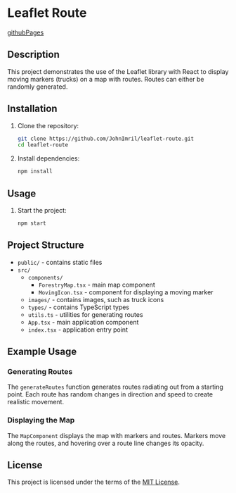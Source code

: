 # Leaflet Route

[githubPages](https://johnimril.github.io/leaflet-route/)

## Description

This project demonstrates the use of the Leaflet library with React to display moving markers (trucks) on a map with routes. Routes can either be randomly generated.

## Installation

1. Clone the repository:

    ```bash
    git clone https://github.com/JohnImril/leaflet-route.git
    cd leaflet-route
    ```

2. Install dependencies:
    ```bash
    npm install
    ```

## Usage

1. Start the project:
    ```bash
    npm start
    ```

## Project Structure

-   `public/` - contains static files
-   `src/`
    -   `components/`
        -   `ForestryMap.tsx` - main map component
        -   `MovingIcon.tsx` - component for displaying a moving marker
    -   `images/` - contains images, such as truck icons
    -   `types/` - contains TypeScript types
    -   `utils.ts` - utilities for generating routes
    -   `App.tsx` - main application component
    -   `index.tsx` - application entry point

## Example Usage

### Generating Routes

The `generateRoutes` function generates routes radiating out from a starting point. Each route has random changes in direction and speed to create realistic movement.

### Displaying the Map

The `MapComponent` displays the map with markers and routes. Markers move along the routes, and hovering over a route line changes its opacity.

## License

This project is licensed under the terms of the [MIT License](LICENSE).
